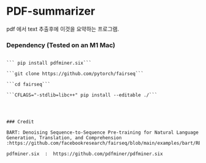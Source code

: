 # PDF-summarizer

pdf 에서 text 추출후에 이것을 요약하는 프로그램.


###  Dependency (Tested on an M1 Mac)

``` conda install pytorch torchvision torchaudio -c pytorch"

``` pip install pdfminer.six``` 

```git clone https://github.com/pytorch/fairseq```

```cd fairseq```

```CFLAGS="-stdlib=libc++" pip install --editable ./``` 




### Credit

BART: Denoising Sequence-to-Sequence Pre-training for Natural Language Generation, Translation, and Comprehension :https://github.com/facebookresearch/fairseq/blob/main/examples/bart/README.md

pdfminer.six  :  https://github.com/pdfminer/pdfminer.six 


